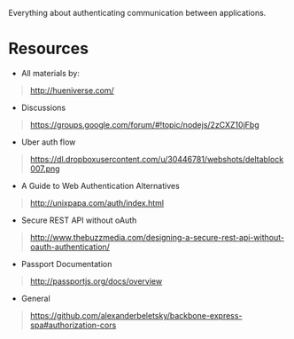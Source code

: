 Everything about authenticating communication between applications.


# Resources

* All materials by:

> http://hueniverse.com/

* Discussions

> https://groups.google.com/forum/#!topic/nodejs/2zCXZ10jFbg

* Uber auth flow

> https://dl.dropboxusercontent.com/u/30446781/webshots/deltablock007.png

* A Guide to Web Authentication Alternatives

> http://unixpapa.com/auth/index.html

* Secure REST API without oAuth

> http://www.thebuzzmedia.com/designing-a-secure-rest-api-without-oauth-authentication/

* Passport Documentation

> http://passportjs.org/docs/overview

* General

> https://github.com/alexanderbeletsky/backbone-express-spa#authorization-cors